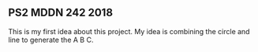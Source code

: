 ## PS2 MDDN 242 2018

This is my first idea about this project. My idea is combining the circle and line to generate the A B C. 


